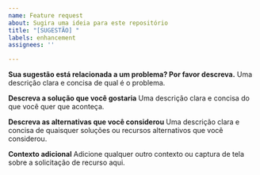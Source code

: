 ```yaml
---
name: Feature request
about: Sugira uma ideia para este repositório
title: "[SUGESTÃO] "
labels: enhancement
assignees: ''

---
```


**Sua sugestão está relacionada a um problema? Por favor descreva.**
Uma descrição clara e concisa de qual é o problema.

**Descreva a solução que você gostaria**
Uma descrição clara e concisa do que você quer que aconteça.

**Descreva as alternativas que você considerou**
Uma descrição clara e concisa de quaisquer soluções ou recursos alternativos que você considerou.

**Contexto adicional**
Adicione qualquer outro contexto ou captura de tela sobre a solicitação de recurso aqui.
